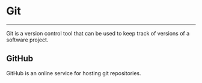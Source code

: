 # Git
***
Git is a version control tool that can be used to keep track of versions of a software project.

## GitHub

GitHub is an online service for hosting git repositories.